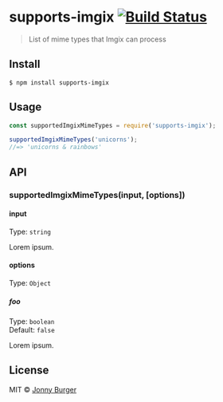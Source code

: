 # supports-imgix [![Build Status](https://travis-ci.com/JonnyBurger/supports-imgix.svg?branch=master)](https://travis-ci.com/JonnyBurger/supports-imgix)

> List of mime types that Imgix can process


## Install

```
$ npm install supports-imgix
```


## Usage

```js
const supportedImgixMimeTypes = require('supports-imgix');

supportedImgixMimeTypes('unicorns');
//=> 'unicorns & rainbows'
```


## API

### supportedImgixMimeTypes(input, [options])

#### input

Type: `string`

Lorem ipsum.

#### options

Type: `Object`

##### foo

Type: `boolean`<br>
Default: `false`

Lorem ipsum.


## License

MIT © [Jonny Burger](http://jonny.io)
